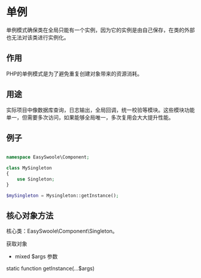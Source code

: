 # 单例
单例模式确保类在全局只能有一个实例，因为它的实例是由自己保存，在类的外部也无法对该类进行实例化。  

## 作用
PHP的单例模式是为了避免重复创建对象带来的资源消耗。

## 用途
实际项目中像数据库查询，日志输出，全局回调，统一校验等模块。这些模块功能单一，但需要多次访问，如果能够全局唯一，多次复用会大大提升性能。

## 例子

```php

namespace EasySwoole\Component;

class MySingleton
{
    use Singleton;
}

$mySingleton = Mysingleton::getInstance();

``` 


## 核心对象方法

核心类：EasySwoole\Component\Singleton。

获取对象

* mixed     $args     参数

static function getInstance(...$args)
    